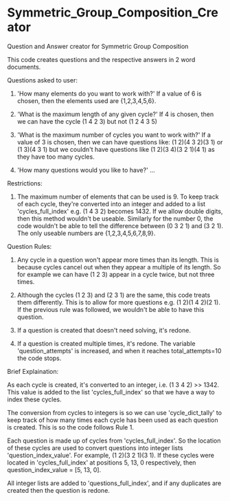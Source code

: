# Symmetric_Group_Composition_Creator
Question and Answer creator for Symmetric Group Composition

This code creates questions and the respective answers in 2 word documents.

Questions asked to user:
  1) 'How many elements do you want to work with?'
      If a value of 6 is chosen, then the elements used are {1,2,3,4,5,6}.
     
  2) 'What is the maximum length of any given cycle?'
      If 4 is chosen, then we can have the cycle (1 4 2 3) but not (1 2 4 3 5)

  3) 'What is the maximum number of cycles you want to work with?'
      If a value of 3 is chosen, then we can have questions like:
        (1 2)(4 3 2)(3 1)    or    (1 3)(4 3 1)
      but we couldn't have questions like (1 2)(3 4)(3 2 1)(4 1) as they have too many cycles.
    
  4) 'How many questions would you like to have?'
      ...
  
  
Restrictions:

  1) The maximum number of elements that can be used is 9.
        To keep track of each cycle, they're converted into an integer and added to a list 'cycles_full_index' e.g. (1 4 3 2) becomes 1432. If we allow double digits, then this method wouldn't be useable. Similarly for the number 0, the code wouldn't be able to tell the difference between (0 3 2 1) and (3 2 1). The only useable numbers are {1,2,3,4,5,6,7,8,9}.
      
      
Question Rules:

   1) Any cycle in a question won't appear more times than its length.
      This is because cycles cancel out when they appear a multiple of its length.
      So for example we can have (1 2 3) appear in a cycle twice, but not three times.
  
   2) Although the cycles (1 2 3) and (2 3 1) are the same, this code treats them differently.
      This is to allow for more questions e.g. (1 2)(1 4 2)(2 1).
      If the previous rule was followed, we wouldn't be able to have this question.
      
   3) If a question is created that doesn't need solving, it's redone.
   
   4) If a question is created multiple times, it's redone.
      The variable 'question_attempts' is increased, and when it reaches total_attempts=10 the code stops.


Brief Explaination:

As each cycle is created, it's converted to an integer, i.e. (1 3 4 2) >> 1342. This value is added to the list 'cycles_full_index' so that we have a way to index these cycles.

The conversion from cycles to integers is so we can use 'cycle_dict_tally' to keep track of how many times each cycle has been used as each question is created. This is so the code follows Rule 1.

Each question is made up of cycles from 'cycles_full_index'. So the location of these cycles are used to convert questions into integer lists 'question_index_value'.
For example, (1 2)(3 2 1)(3 1). If these cycles were located in 'cycles_full_index' at positions 5, 13, 0 respectively, then question_index_value = [5, 13, 0].

All integer lists are added to 'questions_full_index', and if any duplicates are created then the question is redone.
